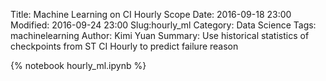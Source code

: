 Title: Machine Learning on CI Hourly Scope
Date: 2016-09-18 23:00
Modified: 2016-09-24 23:00
Slug:hourly_ml
Category: Data Science
Tags: machinelearning
Author: Kimi Yuan
Summary: Use historical statistics of checkpoints from ST CI Hourly to predict failure reason

{% notebook hourly_ml.ipynb %}
